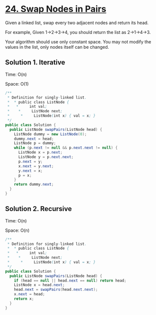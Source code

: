 # [24. Swap Nodes in Pairs](https://leetcode.com/problems/swap-nodes-in-pairs/)

Given a linked list, swap every two adjacent nodes and return its head.

For example,
Given 1->2->3->4, you should return the list as 2->1->4->3.

Your algorithm should use only constant space. You may not modify the values in the list, only nodes itself can be changed.

## Solution 1. Iterative

Time: O(n)

Space: O(1)

```java
/**
 * Definition for singly-linked list.
 *  * public class ListNode {
 *   *     int val;
 *    *     ListNode next;
 *     *     ListNode(int x) { val = x; }
 */
public class Solution {
  public ListNode swapPairs(ListNode head) {
    ListNode dummy = new ListNode(0);
    dummy.next = head;
    ListNode p = dummy;
    while (p.next != null && p.next.next != null) {
      ListNode x = p.next;
      ListNode y = p.next.next;
      p.next = y;
      x.next = y.next;
      y.next = x;
      p = x;
    }
    return dummy.next;
  }
}
```

## Solution 2. Recursive

Time: O(n)

Space: O(n)

```java
/**
 * Definition for singly-linked list.
 *  * public class ListNode {
 *   *     int val;
 *    *     ListNode next;
 *     *     ListNode(int x) { val = x; }
 */
public class Solution {
  public ListNode swapPairs(ListNode head) {
    if (head == null || head.next == null) return head;
    ListNode x = head.next;
    head.next = swapPairs(head.next.next);
    x.next = head;
    return x;
  }
}
```
